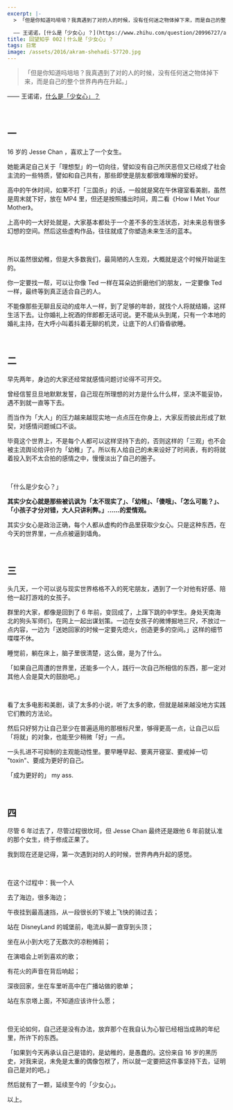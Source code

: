 ```yaml
---
excerpt: |-
  > 「但是你知道吗培培？我真遇到了对的人的时候，没有任何迷之物体掉下来，而是自己的整个世界冉冉在升起。」

  —— 王诺诺，[什么是「少女心」？](https://www.zhihu.com/question/20996727/answer/26118959)
title: 回望知乎 002丨什么是「少女心」？
tags: 日常
image: /assets/2016/akram-shehadi-57720.jpg
---
```


> 「但是你知道吗培培？我真遇到了对的人的时候，没有任何迷之物体掉下来，而是自己的整个世界冉冉在升起。」

—— 王诺诺，[什么是「少女心」？](https://www.zhihu.com/question/20996727/answer/26118959)

<br>

## 一

16 岁的 Jesse Chan ，喜欢上了一个女生。

她能满足自己关于「理想型」的一切向往，譬如没有自己所厌恶但又已经成了社会主流的一些特质，譬如和自己共有，那些即使是朋友都很难理解的爱好。

高中的午休时间，如果不打「三国杀」的话，一般就是窝在午休寝室看美剧，虽然是周末就下好，放在 MP4 里，但还是按照播出时间，周二看《How I Met Your Mother》。

上高中的一大好处就是，大家基本都处于一个差不多的生活状态，对未来总有很多幻想的空间。然后这些虚构作品，往往就成了你塑造未来生活的蓝本。

<br>

所以虽然很幼稚，但是大多数我们，最简陋的人生观，大概就是这个时候开始诞生的。

你一定要找一帮，可以让你像 Ted 一样在耳朵边折磨他们的朋友，一定要像 Ted 一样，最终等到真正适合自己的人。

不能像那些无聊且反动的成年人一样，到了足够的年龄，就找个人将就结婚，这样生活下去。让你婚礼上祝酒的伴郎都无话可说。更不能从头到尾，只有一个本地的婚礼主持，在大呼小叫着抖着无聊的机灵，让底下的人们昏昏欲睡。

<br>


## 二

早先两年，身边的大家还经常就感情问题讨论得不可开交。

曾经信誓旦旦地默默发誓，自己现在所理想的对方是什么什么样，坚决不能妥协，遇不到就一直等下去。

而当作为「大人」的压力越来越现实地一点点压在你身上，大家反而彼此形成了默契，对感情问题缄口不谈。

毕竟这个世界上，不是每个人都可以这样坚持下去的，否则这样的「三观」也不会被主流舆论给评价为「幼稚」了。所以有人给自己的未来设好了时间表，有的将就着投入到不太合拍的感情之中，慢慢淡出了自己的圈子。

<br>

「什么是少女心？」

**其实少女心就是那些被讥讽为「太不现实了」、「幼稚」、「傻哦」、「怎么可能？」、「小孩子才分对错，大人只讲利弊。」……的爱情观。**

其实少女心是政治正确，每个人都从虚构的作品里获取少女心。只是这种东西，在今天的世界里，一点点被逼到墙角。

<br>

## 三

头几天，一个可以说与现实世界格格不入的死宅朋友，遇到了一个对他有好感、陪他一起打游戏的女孩子。

群里的大家，都像是回到了 6 年前，变回成了，上蹿下跳的中学生。身处天南海北的狗头军师们，在网上一起出谋划策。一边在女孩子的微博掘地三尺，不放过一点内容，一边为「送她回家的时候一定要先熄火，创造更多的空间。」这样的细节喋喋不休。

睡觉前，躺在床上，脑子里很清楚，这么做，是为了什么。

「如果自己周遭的世界里，还能多一个人，践行一次自己所相信的东西，那一定对其他人会是莫大的鼓励吧。」

<br>

看了太多电影和美剧，读了太多的小说，听了太多的歌，但就是越来越没地方实践它们教的方法论。

然后只好努力让自己至少在普遍适用的那根标尺里，够得更高一点，让自己以后「将就」的对象，也能至少稍微「好」一点。

一头扎进不可抑制的主观能动性里。要早睡早起、要离开寝室、要戒掉一切 "toxin"、要成为更好的自己。

「成为更好的」 my ass.

<br>

## 四

尽管 6 年过去了，尽管过程很坎坷，但 Jesse Chan 最终还是跟他 6 年前就认准的那个女生，终于修成正果了。

我到现在还是记得，第一次遇到对的人的时候，世界冉冉升起的感觉。

<br>

在这个过程中：我一个人

去了海边，很多海边；

午夜挂到最高速挡，从一段很长的下坡上飞快的骑过去；

站在 DisneyLand 的城堡前，电流从脚一直穿到头顶；

坐在从小到大吃了无数次的凉粉摊前；

在演唱会上听到喜欢的歌；

有花火的声音在背后响起；

深夜回家，坐在车里听高中在广播站做的歌单；

站在东京塔上面，不知道应该许什么愿；

<br>

但无论如何，自己还是没有办法，放弃那个在我自认为心智已经相当成熟的年纪里，所许下的东西。

「如果到今天再承认自己是错的，是幼稚的，是愚蠢的。这份来自 16 岁的黑历史，对我来说，未免是太重的偶像包袱了，所以就一定要把这件事坚持下去，证明自己是对的吧。」

然后就有了一颗，延续至今的「少女心」。

以上。
